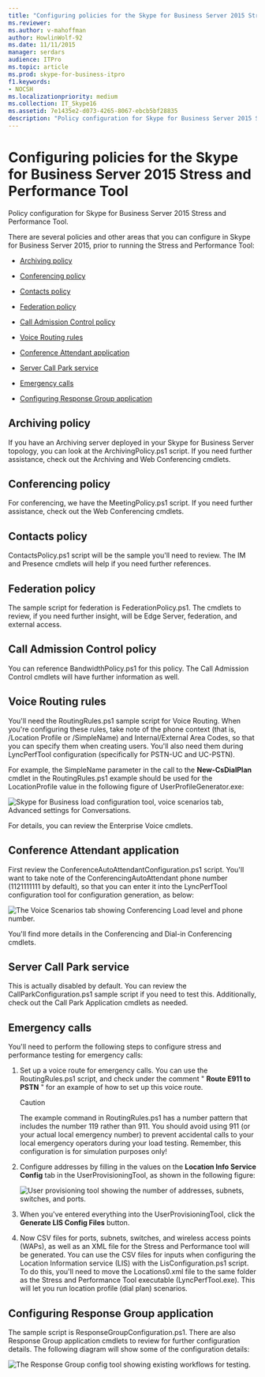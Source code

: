 ```yaml
---
title: "Configuring policies for the Skype for Business Server 2015 Stress and Performance Tool"
ms.reviewer: 
ms.author: v-mahoffman
author: HowlinWolf-92
ms.date: 11/11/2015
manager: serdars
audience: ITPro
ms.topic: article
ms.prod: skype-for-business-itpro
f1.keywords:
- NOCSH
ms.localizationpriority: medium
ms.collection: IT_Skype16
ms.assetid: 7e1435e2-d073-4265-8067-ebcb5bf28835
description: "Policy configuration for Skype for Business Server 2015 Stress and Performance Tool."
---
```


# Configuring policies for the Skype for Business Server 2015 Stress and Performance Tool
 
Policy configuration for Skype for Business Server 2015 Stress and Performance Tool.
  
There are several policies and other areas that you can configure in Skype for Business Server 2015, prior to running the Stress and Performance Tool:
  
- [Archiving policy](configuring-policies.md#ArchivingPolicy)
    
- [Conferencing policy](configuring-policies.md#ConferencingPolicy)
    
- [Contacts policy](configuring-policies.md#ContactsPolicy)
    
- [Federation policy](configuring-policies.md#FederationPolicy)
    
- [Call Admission Control policy](configuring-policies.md#CACPolicy)
    
- [Voice Routing rules](configuring-policies.md#VoiceRoutingRules)
    
- [Conference Attendant application](configuring-policies.md#ConfAttendantApp)
    
- [Server Call Park service](configuring-policies.md#ServerCallParkServ)
    
- [Emergency calls](configuring-policies.md#EmergencyCalls)
    
- [Configuring Response Group application](configuring-policies.md#ConfigResponseGroupApp)
    
## Archiving policy
<a name="ArchivingPolicy"> </a>

If you have an Archiving server deployed in your Skype for Business Server topology, you can look at the ArchivingPolicy.ps1 script. If you need further assistance, check out the Archiving and Web Conferencing cmdlets.
  
## Conferencing policy
<a name="ConferencingPolicy"> </a>

For conferencing, we have the MeetingPolicy.ps1 script. If you need further assistance, check out the Web Conferencing cmdlets.
  
## Contacts policy
<a name="ContactsPolicy"> </a>

ContactsPolicy.ps1 script will be the sample you'll need to review. The IM and Presence cmdlets will help if you need further references.
  
## Federation policy
<a name="FederationPolicy"> </a>

The sample script for federation is FederationPolicy.ps1. The cmdlets to review, if you need further insight, will be Edge Server, federation, and external access.
  
## Call Admission Control policy
<a name="CACPolicy"> </a>

You can reference BandwidthPolicy.ps1 for this policy. The Call Admission Control cmdlets will have further information as well.
  
## Voice Routing rules
<a name="VoiceRoutingRules"> </a>

You'll need the RoutingRules.ps1 sample script for Voice Routing. When you're configuring these rules, take note of the phone context (that is, /Location Profile or /SimpleName) and Internal/External Area Codes, so that you can specify them when creating users. You'll also need them during LyncPerfTool configuration (specifically for PSTN-UC and UC-PSTN).
  
For example, the SimpleName parameter in the call to the **New-CsDialPlan** cmdlet in the RoutingRules.ps1 example should be used for the LocationProfile value in the following figure of UserProfileGenerator.exe:
  
![Skype for Business load configuration tool, voice scenarios tab, Advanced settings for Conversations.](../../media/59f42e4e-8f1e-4d43-9ae2-9e6026191951.png)
  
For details, you can review the Enterprise Voice cmdlets.
  
## Conference Attendant application
<a name="ConfAttendantApp"> </a>

First review the ConferenceAutoAttendantConfiguration.ps1 script. You'll want to take note of the ConferencingAutoAttendant phone number (1121111111 by default), so that you can enter it into the LyncPerfTool configuration tool for configuration generation, as below:
  
![The Voice Scenarios tab showing Conferencing Load level and phone number.](../../media/a3ea5fc0-8b3d-4842-b809-f137f470dbdc.png)
  
You'll find more details in the Conferencing and Dial-in Conferencing cmdlets.
  
## Server Call Park service
<a name="ServerCallParkServ"> </a>

This is actually disabled by default. You can review the CallParkConfiguration.ps1 sample script if you need to test this. Additionally, check out the Call Park Application cmdlets as needed.
  
## Emergency calls
<a name="EmergencyCalls"> </a>

You'll need to perform the following steps to configure stress and performance testing for emergency calls:
  
1. Set up a voice route for emergency calls. You can use the RoutingRules.ps1 script, and check under the comment " **Route E911 to PSTN** " for an example of how to set up this voice route.
    
    > [!CAUTION]
    > The example command in RoutingRules.ps1 has a number pattern that includes the number 119 rather than 911. You should avoid using 911 (or your actual local emergency number) to prevent accidental calls to your local emergency operators during your load testing. Remember, this configuration is for simulation purposes only! 
  
2. Configure addresses by filling in the values on the **Location Info Service Config** tab in the UserProvisioningTool, as shown in the following figure:
    
     ![User provisioning tool showing the number of addresses, subnets, switches, and ports.](../../media/ebe85a0c-750f-4301-97d4-d158a40ea98a.png)
  
3. When you've entered everything into the UserProvisioningTool, click the **Generate LIS Config Files** button.
    
4. Now CSV files for ports, subnets, switches, and wireless access points (WAPs), as well as an XML file for the Stress and Performance tool will be generated. You can use the CSV files for inputs when configuring the Location Information service (LIS) with the LisConfiguration.ps1 script. To do this, you'll need to move the Locations0.xml file to the same folder as the Stress and Performance Tool executable (LyncPerfTool.exe). This will let you run location profile (dial plan) scenarios.
    
## Configuring Response Group application
<a name="ConfigResponseGroupApp"> </a>

The sample script is ResponseGroupConfiguration.ps1. There are also Response Group application cmdlets to review for further configuration details. The following diagram will show some of the configuration details:
  
![The Response Group config tool showing existing workflows for testing.](../../media/e218a345-4813-4332-8cff-b48de05017ef.jpg)
  

